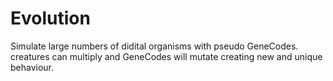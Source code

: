 # Evolution
Simulate large numbers of didital organisms with pseudo GeneCodes. creatures can multiply and GeneCodes will mutate creating new and unique behaviour.
